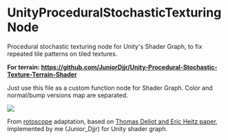 # UnityProceduralStochasticTexturingNode
Procedural stochastic texturing node for Unity's Shader Graph, to fix repeated tile patterns on tiled textures.  

**For terrain: https://github.com/JuniorDjjr/Unity-Procedural-Stochastic-Texture-Terrain-Shader**  

Just use this file as a custom function node for Shader Graph. Color and normal/bump versions map are separated.  

![](https://1.bp.blogspot.com/-nQy-BVqnTPM/XrnbfO7LctI/AAAAAAAAYOY/mAjoKityEYIA3fKWPGhHQ7LCDaPhVAniACK4BGAsYHg/w1175-h1170/warpunk-game-procedural-stochastic-terrain-shader-texturing-unity-urp.jpg)

From [rotoscope](https://www.reddit.com/user/rotoscope-/) adaptation, based on [Thomas Deliot and Eric Heitz paper](https://drive.google.com/file/d/1QecekuuyWgw68HU9tg6ENfrCTCVIjm6l/view), implemented by me (Junior_Djjr) for Unity shader graph.  
